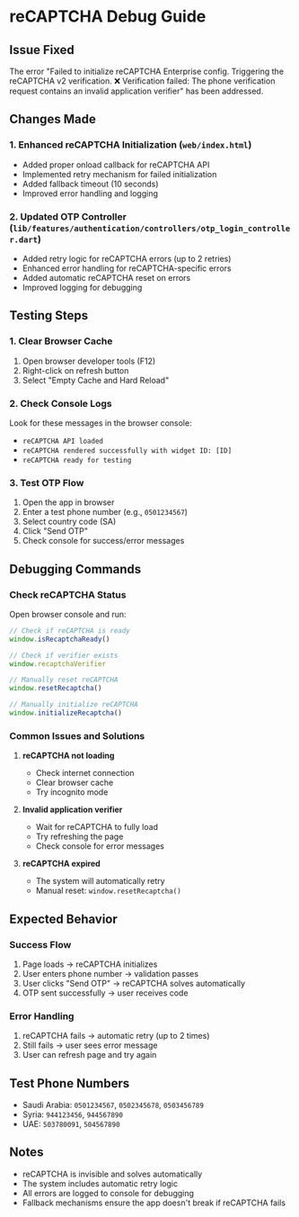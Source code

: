 # reCAPTCHA Debug Guide

## Issue Fixed
The error "Failed to initialize reCAPTCHA Enterprise config. Triggering the reCAPTCHA v2 verification. ❌ Verification failed: The phone verification request contains an invalid application verifier" has been addressed.

## Changes Made

### 1. Enhanced reCAPTCHA Initialization (`web/index.html`)
- Added proper onload callback for reCAPTCHA API
- Implemented retry mechanism for failed initialization
- Added fallback timeout (10 seconds)
- Improved error handling and logging

### 2. Updated OTP Controller (`lib/features/authentication/controllers/otp_login_controller.dart`)
- Added retry logic for reCAPTCHA errors (up to 2 retries)
- Enhanced error handling for reCAPTCHA-specific errors
- Added automatic reCAPTCHA reset on errors
- Improved logging for debugging

## Testing Steps

### 1. Clear Browser Cache
1. Open browser developer tools (F12)
2. Right-click on refresh button
3. Select "Empty Cache and Hard Reload"

### 2. Check Console Logs
Look for these messages in the browser console:
- `reCAPTCHA API loaded`
- `reCAPTCHA rendered successfully with widget ID: [ID]`
- `reCAPTCHA ready for testing`

### 3. Test OTP Flow
1. Open the app in browser
2. Enter a test phone number (e.g., `0501234567`)
3. Select country code (SA)
4. Click "Send OTP"
5. Check console for success/error messages

## Debugging Commands

### Check reCAPTCHA Status
Open browser console and run:
```javascript
// Check if reCAPTCHA is ready
window.isRecaptchaReady()

// Check if verifier exists
window.recaptchaVerifier

// Manually reset reCAPTCHA
window.resetRecaptcha()

// Manually initialize reCAPTCHA
window.initializeRecaptcha()
```

### Common Issues and Solutions

1. **reCAPTCHA not loading**
   - Check internet connection
   - Clear browser cache
   - Try incognito mode

2. **Invalid application verifier**
   - Wait for reCAPTCHA to fully load
   - Try refreshing the page
   - Check console for error messages

3. **reCAPTCHA expired**
   - The system will automatically retry
   - Manual reset: `window.resetRecaptcha()`

## Expected Behavior

### Success Flow
1. Page loads → reCAPTCHA initializes
2. User enters phone number → validation passes
3. User clicks "Send OTP" → reCAPTCHA solves automatically
4. OTP sent successfully → user receives code

### Error Handling
1. reCAPTCHA fails → automatic retry (up to 2 times)
2. Still fails → user sees error message
3. User can refresh page and try again

## Test Phone Numbers
- Saudi Arabia: `0501234567`, `0502345678`, `0503456789`
- Syria: `944123456`, `944567890`
- UAE: `503780091`, `504567890`

## Notes
- reCAPTCHA is invisible and solves automatically
- The system includes automatic retry logic
- All errors are logged to console for debugging
- Fallback mechanisms ensure the app doesn't break if reCAPTCHA fails
